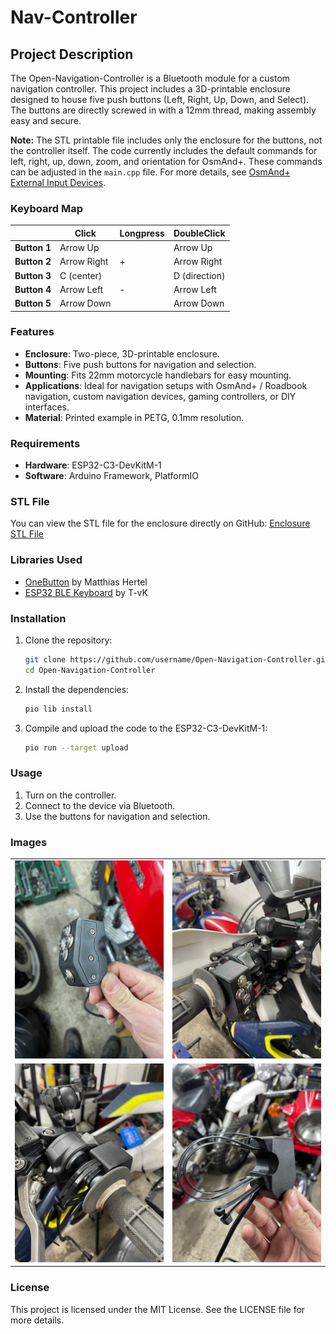 # Nav-Controller

## Project Description
The Open-Navigation-Controller is a Bluetooth module for a custom navigation controller. This project includes a 3D-printable enclosure designed to house five push buttons (Left, Right, Up, Down, and Select). The buttons are directly screwed in with a 12mm thread, making assembly easy and secure.

**Note:** The STL printable file includes only the enclosure for the buttons, not the controller itself.
The code currently includes the default commands for left, right, up, down, zoom, and orientation for OsmAnd+. These commands can be adjusted in the `main.cpp` file. For more details, see [OsmAnd+ External Input Devices](https://osmand.net/docs/user/map/interact-with-map/#external-input-devices).

### Keyboard Map

|             | Click       | Longpress  | DoubleClick |
|-------------|-------------|------------|-------------|
| **Button 1**| Arrow Up    |            | Arrow Up    |
| **Button 2**| Arrow Right | +          | Arrow Right |
| **Button 3**| C (center)  |            | D (direction)|
| **Button 4**| Arrow Left  | -          | Arrow Left  |
| **Button 5**| Arrow Down  |            | Arrow Down  |

### Features
- **Enclosure**: Two-piece, 3D-printable enclosure.
- **Buttons**: Five push buttons for navigation and selection.
- **Mounting**: Fits 22mm motorcycle handlebars for easy mounting.
- **Applications**: Ideal for navigation setups with OsmAnd+ / Roadbook navigation, custom navigation devices, gaming controllers, or DIY interfaces.
- **Material**: Printed example in PETG, 0.1mm resolution.

### Requirements
- **Hardware**: ESP32-C3-DevKitM-1
- **Software**: Arduino Framework, PlatformIO

### STL File
You can view the STL file for the enclosure directly on GitHub:
[Enclosure STL File](print/navController_case.stl)

### Libraries Used
- [OneButton](https://github.com/mathertel/OneButton) by Matthias Hertel
- [ESP32 BLE Keyboard](https://github.com/T-vK/ESP32-BLE-Keyboard) by T-vK

### Installation
1. Clone the repository:
    ```sh
    git clone https://github.com/username/Open-Navigation-Controller.git
    cd Open-Navigation-Controller
    ```
2. Install the dependencies:
    ```sh
    pio lib install
    ```
3. Compile and upload the code to the ESP32-C3-DevKitM-1:
    ```sh
    pio run --target upload
    ```

### Usage
1. Turn on the controller.
2. Connect to the device via Bluetooth.
3. Use the buttons for navigation and selection.

### Images
<table>
  <tr>
    <td><img src="img/1.jpeg" alt="Image 1" width="300"></td>
    <td><img src="img/2.jpeg" alt="Image 2" width="300"></td>
  </tr>
  <tr>
    <td><img src="img/3.jpeg" alt="Image 3" width="300"></td>
    <td><img src="img/4.jpeg" alt="Image 4" width="300"></td>
  </tr>
</table>

### License
This project is licensed under the MIT License. See the LICENSE file for more details.



